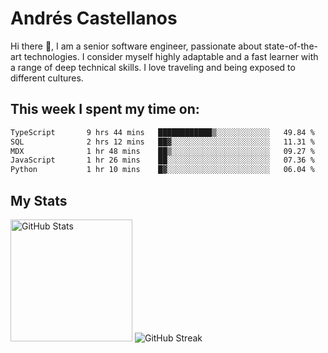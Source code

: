 # Andrés Castellanos

Hi there 👋, I am a senior software engineer, passionate about state-of-the-art technologies. I consider myself highly adaptable and a fast learner with a range of deep technical skills. I love traveling and being exposed to different cultures.

## This week I spent my time on:

<!--START_SECTION:waka-->

```txt
TypeScript       9 hrs 44 mins   ████████████▒░░░░░░░░░░░░   49.84 %
SQL              2 hrs 12 mins   ██▓░░░░░░░░░░░░░░░░░░░░░░   11.31 %
MDX              1 hr 48 mins    ██▒░░░░░░░░░░░░░░░░░░░░░░   09.27 %
JavaScript       1 hr 26 mins    ██░░░░░░░░░░░░░░░░░░░░░░░   07.36 %
Python           1 hr 10 mins    █▓░░░░░░░░░░░░░░░░░░░░░░░   06.04 %
```

<!--END_SECTION:waka-->

## My Stats

<img height="195" src="https://github-readme-stats.vercel.app/api?username=andrescv&show_icons=true&theme=onedark&hide_border=true&card_width=495" alt="GitHub Stats" />

<img src="https://streak-stats.demolab.com?user=andrescv&theme=one-dark-pro&hide_border=true" alt="GitHub Streak" />
